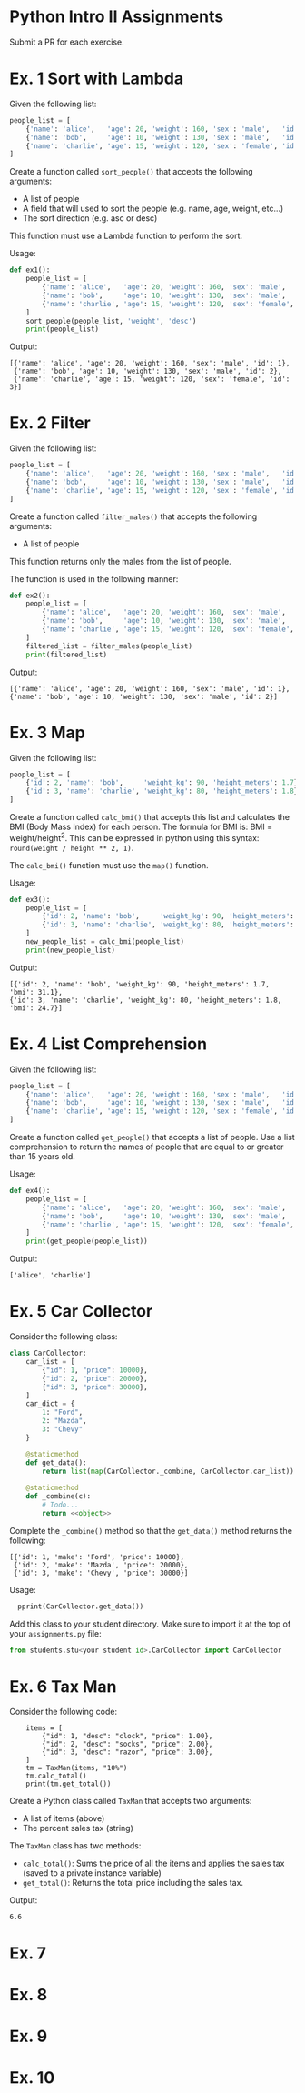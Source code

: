 # Python Intro II Assignments
Submit a PR for each exercise.

# Ex. 1 Sort with Lambda
Given the following list:

```python
people_list = [
    {'name': 'alice',   'age': 20, 'weight': 160, 'sex': 'male',   'id': 1},
    {'name': 'bob',     'age': 10, 'weight': 130, 'sex': 'male',   'id': 2},
    {'name': 'charlie', 'age': 15, 'weight': 120, 'sex': 'female', 'id': 3},
]
```

Create a function called `sort_people()` that accepts the following arguments:
- A list of people
- A field that will used to sort the people (e.g. name, age, weight, etc...)
- The sort direction (e.g. asc or desc)

This function must use a Lambda function to perform the sort.

Usage:

```python
def ex1():
    people_list = [
        {'name': 'alice',   'age': 20, 'weight': 160, 'sex': 'male',   'id': 1},
        {'name': 'bob',     'age': 10, 'weight': 130, 'sex': 'male',   'id': 2},
        {'name': 'charlie', 'age': 15, 'weight': 120, 'sex': 'female', 'id': 3},
    ]
    sort_people(people_list, 'weight', 'desc')
    print(people_list)
```

Output:
```
[{'name': 'alice', 'age': 20, 'weight': 160, 'sex': 'male', 'id': 1},
 {'name': 'bob', 'age': 10, 'weight': 130, 'sex': 'male', 'id': 2}, 
 {'name': 'charlie', 'age': 15, 'weight': 120, 'sex': 'female', 'id': 3}]
```

# Ex. 2 Filter
Given the following list:

```python
people_list = [
    {'name': 'alice',   'age': 20, 'weight': 160, 'sex': 'male',   'id': 1},
    {'name': 'bob',     'age': 10, 'weight': 130, 'sex': 'male',   'id': 2},
    {'name': 'charlie', 'age': 15, 'weight': 120, 'sex': 'female', 'id': 3},
]
```

Create a function called `filter_males()` that accepts the following arguments:
- A list of people

This function returns only the males from the list of people.

The function is used in the following manner:

```python
def ex2():
    people_list = [
        {'name': 'alice',   'age': 20, 'weight': 160, 'sex': 'male',   'id': 1},
        {'name': 'bob',     'age': 10, 'weight': 130, 'sex': 'male',   'id': 2},
        {'name': 'charlie', 'age': 15, 'weight': 120, 'sex': 'female', 'id': 3},
    ]
    filtered_list = filter_males(people_list)
    print(filtered_list)
```
Output:
```
[{'name': 'alice', 'age': 20, 'weight': 160, 'sex': 'male', 'id': 1}, 
{'name': 'bob', 'age': 10, 'weight': 130, 'sex': 'male', 'id': 2}]
```

# Ex. 3 Map
Given the following list:

```python
people_list = [
    {'id': 2, 'name': 'bob',     'weight_kg': 90, 'height_meters': 1.7},
    {'id': 3, 'name': 'charlie', 'weight_kg': 80, 'height_meters': 1.8},
]
```

Create a function called `calc_bmi()` that accepts this list and calculates the BMI (Body Mass Index) for
each person.  The formula for BMI is:  BMI = weight/height<sup>2</sup>.  This can be expressed in python
using this syntax: `round(weight / height ** 2, 1)`.

The `calc_bmi()` function must use the `map()` function.

Usage:
```python
def ex3():
    people_list = [
        {'id': 2, 'name': 'bob',     'weight_kg': 90, 'height_meters': 1.7},
        {'id': 3, 'name': 'charlie', 'weight_kg': 80, 'height_meters': 1.8},
    ]
    new_people_list = calc_bmi(people_list)
    print(new_people_list)
```

Output:
```
[{'id': 2, 'name': 'bob', 'weight_kg': 90, 'height_meters': 1.7, 'bmi': 31.1}, 
{'id': 3, 'name': 'charlie', 'weight_kg': 80, 'height_meters': 1.8, 'bmi': 24.7}]
```

# Ex. 4 List Comprehension
Given the following list:

```python
people_list = [
    {'name': 'alice',   'age': 20, 'weight': 160, 'sex': 'male',   'id': 1},
    {'name': 'bob',     'age': 10, 'weight': 130, 'sex': 'male',   'id': 2},
    {'name': 'charlie', 'age': 15, 'weight': 120, 'sex': 'female', 'id': 3},
]
```

Create a function called `get_people()` that accepts a list of people.  Use a list comprehension
to return the names of people that are equal to or greater than 15 years old.

Usage:
```python
def ex4():
    people_list = [
        {'name': 'alice',   'age': 20, 'weight': 160, 'sex': 'male',   'id': 1},
        {'name': 'bob',     'age': 10, 'weight': 130, 'sex': 'male',   'id': 2},
        {'name': 'charlie', 'age': 15, 'weight': 120, 'sex': 'female', 'id': 3},
    ]
    print(get_people(people_list))
```

Output:
```
['alice', 'charlie']
```

# Ex. 5 Car Collector
Consider the following class:
```python
class CarCollector:
    car_list = [
        {"id": 1, "price": 10000},
        {"id": 2, "price": 20000},
        {"id": 3, "price": 30000},
    ]
    car_dict = {
        1: "Ford",
        2: "Mazda",
        3: "Chevy"
    }

    @staticmethod
    def get_data():
        return list(map(CarCollector._combine, CarCollector.car_list))
    
    @staticmethod
    def _combine(c):
        # Todo...
        return <<object>>
```

Complete the `_combine()` method so that the `get_data()` method returns the following:
```
[{'id': 1, 'make': 'Ford', 'price': 10000},
 {'id': 2, 'make': 'Mazda', 'price': 20000},
 {'id': 3, 'make': 'Chevy', 'price': 30000}]
```

Usage:
```python
  pprint(CarCollector.get_data())
```
Add this class to your student directory.  Make sure to import it at the top of your `assignments.py` file:

```python
from students.stu<your student id>.CarCollector import CarCollector
```


# Ex. 6 Tax Man
Consider the following code:
```
    items = [
        {"id": 1, "desc": "clock", "price": 1.00},
        {"id": 2, "desc": "socks", "price": 2.00},
        {"id": 3, "desc": "razor", "price": 3.00},
    ]
    tm = TaxMan(items, "10%")
    tm.calc_total()
    print(tm.get_total())
```

Create a Python class called `TaxMan` that accepts two arguments:
  - A list of items (above)
  - The percent sales tax (string)

The `TaxMan` class has two methods:
  - `calc_total()`: Sums the price of all the items and applies the sales tax (saved to a private instance variable)
  - `get_total()`: Returns the total price including the sales tax.

Output:
```
6.6
```

# Ex. 7 


# Ex. 8 


# Ex. 9 


# Ex. 10


